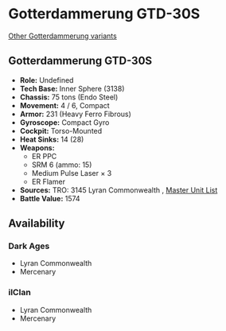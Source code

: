 # Gotterdammerung GTD-30S 

[Other Gotterdammerung variants](../gotterdammerung.md) 

## Gotterdammerung GTD-30S 

- **Role:** Undefined 
- **Tech Base:** Inner Sphere (3138) 
- **Chassis:** 75 tons (Endo Steel) 
- **Movement:** 4 / 6, Compact 
- **Armor:** 231 (Heavy Ferro Fibrous) 
- **Gyroscope:** Compact Gyro 
- **Cockpit:** Torso-Mounted 
- **Heat Sinks:** 14 (28) 
- **Weapons:** 
  - ER PPC 
  - SRM 6 (ammo: 15) 
  - Medium Pulse Laser × 3 
  - ER Flamer 
- **Sources:** TRO: 3145 Lyran Commonwealth , [Master Unit List](http://masterunitlist.info/Unit/Details/8062) 
- **Battle Value:** 1574 

## Availability 

### Dark Ages 

- Lyran Commonwealth 
- Mercenary 

### ilClan 

- Lyran Commonwealth 
- Mercenary 

